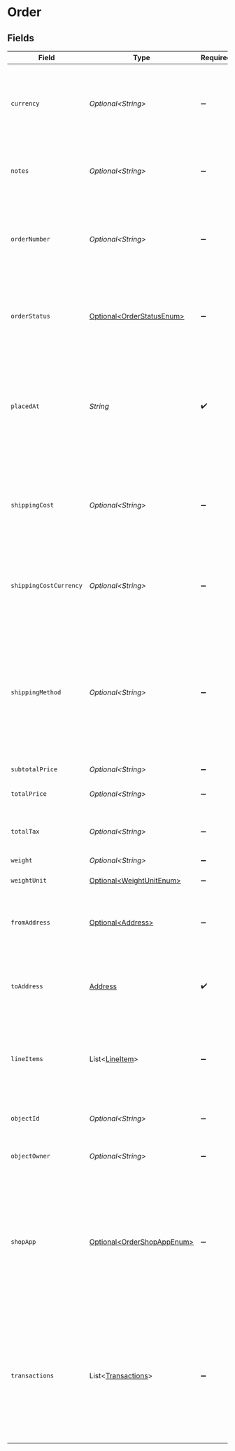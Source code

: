 # Order


## Fields

| Field                                                                                                                                                                                                 | Type                                                                                                                                                                                                  | Required                                                                                                                                                                                              | Description                                                                                                                                                                                           | Example                                                                                                                                                                                               |
| ----------------------------------------------------------------------------------------------------------------------------------------------------------------------------------------------------- | ----------------------------------------------------------------------------------------------------------------------------------------------------------------------------------------------------- | ----------------------------------------------------------------------------------------------------------------------------------------------------------------------------------------------------- | ----------------------------------------------------------------------------------------------------------------------------------------------------------------------------------------------------- | ----------------------------------------------------------------------------------------------------------------------------------------------------------------------------------------------------- |
| `currency`                                                                                                                                                                                            | *Optional\<String>*                                                                                                                                                                                   | :heavy_minus_sign:                                                                                                                                                                                    | **Required if total_price is provided**<br><br/>Currency of the <code>total_price</code> and <code>total_tax</code> amounts.                                                                          | USD                                                                                                                                                                                                   |
| `notes`                                                                                                                                                                                               | *Optional\<String>*                                                                                                                                                                                   | :heavy_minus_sign:                                                                                                                                                                                    | Custom buyer- or seller-provided notes about the order.                                                                                                                                               | This customer is a VIP                                                                                                                                                                                |
| `orderNumber`                                                                                                                                                                                         | *Optional\<String>*                                                                                                                                                                                   | :heavy_minus_sign:                                                                                                                                                                                    | An alphanumeric identifier for the order used by the seller/buyer. This identifier doesn't need to be unique.                                                                                         | #1068                                                                                                                                                                                                 |
| `orderStatus`                                                                                                                                                                                         | [Optional\<OrderStatusEnum>](../../models/components/OrderStatusEnum.md)                                                                                                                              | :heavy_minus_sign:                                                                                                                                                                                    | Current state of the order. See the <a href="https://docs.goshippo.com/docs/orders/orders/">orders tutorial</a> <br/>for the logic of how the status is handled.                                      | PAID                                                                                                                                                                                                  |
| `placedAt`                                                                                                                                                                                            | *String*                                                                                                                                                                                              | :heavy_check_mark:                                                                                                                                                                                    | Date and time when the order was placed. This datetime can be different from the datetime of the order object creation on Shippo.                                                                     | 2016-09-23T01:28:12Z                                                                                                                                                                                  |
| `shippingCost`                                                                                                                                                                                        | *Optional\<String>*                                                                                                                                                                                   | :heavy_minus_sign:                                                                                                                                                                                    | Amount paid by the buyer for shipping. This amount can be different from the price the seller will actually pay for shipping.                                                                         | 12.83                                                                                                                                                                                                 |
| `shippingCostCurrency`                                                                                                                                                                                | *Optional\<String>*                                                                                                                                                                                   | :heavy_minus_sign:                                                                                                                                                                                    | **Required if shipping_cost is provided**<br><br/>Currency of the <code>shipping_cost</code> amount.                                                                                                  | USD                                                                                                                                                                                                   |
| `shippingMethod`                                                                                                                                                                                      | *Optional\<String>*                                                                                                                                                                                   | :heavy_minus_sign:                                                                                                                                                                                    | Shipping method (carrier + service or other free text description) chosen by the buyer. <br/>This value can be different from the shipping method the seller will actually choose.                    | USPS First Class Package                                                                                                                                                                              |
| `subtotalPrice`                                                                                                                                                                                       | *Optional\<String>*                                                                                                                                                                                   | :heavy_minus_sign:                                                                                                                                                                                    | N/A                                                                                                                                                                                                   | 12.1                                                                                                                                                                                                  |
| `totalPrice`                                                                                                                                                                                          | *Optional\<String>*                                                                                                                                                                                   | :heavy_minus_sign:                                                                                                                                                                                    | Total amount paid by the buyer for this order.                                                                                                                                                        | 24.93                                                                                                                                                                                                 |
| `totalTax`                                                                                                                                                                                            | *Optional\<String>*                                                                                                                                                                                   | :heavy_minus_sign:                                                                                                                                                                                    | Total tax amount paid by the buyer for this order.                                                                                                                                                    | 0.0                                                                                                                                                                                                   |
| `weight`                                                                                                                                                                                              | *Optional\<String>*                                                                                                                                                                                   | :heavy_minus_sign:                                                                                                                                                                                    | Total weight of the order.                                                                                                                                                                            | 0.4                                                                                                                                                                                                   |
| `weightUnit`                                                                                                                                                                                          | [Optional\<WeightUnitEnum>](../../models/components/WeightUnitEnum.md)                                                                                                                                | :heavy_minus_sign:                                                                                                                                                                                    | The unit used for weight.                                                                                                                                                                             | lb                                                                                                                                                                                                    |
| `fromAddress`                                                                                                                                                                                         | [Optional\<Address>](../../models/components/Address.md)                                                                                                                                              | :heavy_minus_sign:                                                                                                                                                                                    | <a href="#tag/Addresses">Address</a> object of the sender / seller. Will be returned expanded by default.                                                                                             |                                                                                                                                                                                                       |
| `toAddress`                                                                                                                                                                                           | [Address](../../models/components/Address.md)                                                                                                                                                         | :heavy_check_mark:                                                                                                                                                                                    | <a href="#tag/Addresses">Address</a> object of the recipient / buyer. Will be returned expanded by default.                                                                                           |                                                                                                                                                                                                       |
| `lineItems`                                                                                                                                                                                           | List\<[LineItem](../../models/components/LineItem.md)>                                                                                                                                                | :heavy_minus_sign:                                                                                                                                                                                    | Array of <a href="#section/Line-Item">line item</a> objects representing the items in this order. <br/>All objects will be returned expanded by default.                                              |                                                                                                                                                                                                       |
| `objectId`                                                                                                                                                                                            | *Optional\<String>*                                                                                                                                                                                   | :heavy_minus_sign:                                                                                                                                                                                    | Unique identifier of the order object.                                                                                                                                                                | adcfdddf8ec64b84ad22772bce3ea37a                                                                                                                                                                      |
| `objectOwner`                                                                                                                                                                                         | *Optional\<String>*                                                                                                                                                                                   | :heavy_minus_sign:                                                                                                                                                                                    | Username of the user who created the object.                                                                                                                                                          | shippotle@shippo.com                                                                                                                                                                                  |
| `shopApp`                                                                                                                                                                                             | [Optional\<OrderShopAppEnum>](../../models/components/OrderShopAppEnum.md)                                                                                                                            | :heavy_minus_sign:                                                                                                                                                                                    | Platform the order was created on and, if applicable, imported from. <br/>Orders created via the Shippo API or dashboard will have the value "Shippo".                                                | Shippo                                                                                                                                                                                                |
| `transactions`                                                                                                                                                                                        | List\<[Transactions](../../models/components/Transactions.md)>                                                                                                                                        | :heavy_minus_sign:                                                                                                                                                                                    | Array of <a href="#tag/Transactions">transaction</a> objects representing all shipping labels purchased for this order.<br/>All objects are returned expanded with a limited number of fields by default. |                                                                                                                                                                                                       |